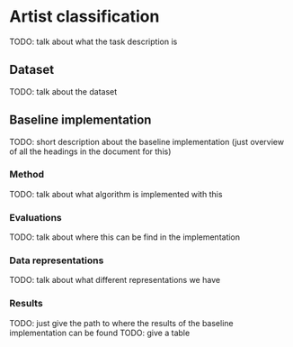 # Artist classification


TODO: talk about what the task description is

## Dataset
TODO: talk about the dataset

## Baseline implementation
TODO: short description about the baseline implementation (just overview of all the headings in the document for this)

### Method
TODO: talk about what algorithm is implemented with this

### Evaluations
TODO: talk about where this can be find in the implementation 

### Data representations
TODO: talk about what different representations we have

### Results
TODO: just give the path to where the results of the baseline implementation can be found
TODO: give a table
